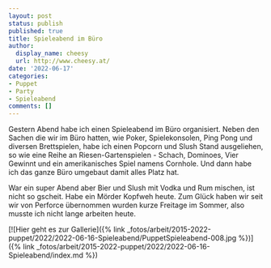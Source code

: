 ```yaml
---
layout: post
status: publish
published: true
title: Spieleabend im Büro
author:
  display_name: cheesy
  url: http://www.cheesy.at/
date: '2022-06-17'
categories:
- Puppet
- Party
- Spieleabend
comments: []
---
```

Gestern Abend habe ich einen Spieleabend im Büro organisiert. Neben den Sachen die wir im Büro hatten, wie Poker, Spielekonsolen, Ping Pong und diversen Brettspielen, habe ich einen Popcorn und Slush Stand ausgeliehen, so wie eine Reihe an Riesen-Gartenspielen - Schach, Dominoes, Vier Gewinnt und ein amerikanisches Spiel namens Cornhole. Und dann habe ich das ganze Büro umgebaut damit alles Platz hat.

War ein super Abend aber Bier und Slush mit Vodka und Rum mischen, ist nicht so gscheit. Habe ein Mörder Kopfweh heute. Zum Glück haben wir seit wir von Perforce übernommen wurden kurze Freitage im Sommer, also musste ich nicht lange arbeiten heute.

[![Hier geht es zur Gallerie]({% link _fotos/arbeit/2015-2022-puppet/2022/2022-06-16-Spieleabend/PuppetSpieleabend-008.jpg %})]({% link _fotos/arbeit/2015-2022-puppet/2022/2022-06-16-Spieleabend/index.md %})
